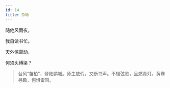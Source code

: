 ```yaml
---
id: 14
title: 杂咏
---
```

随他风雨夜，

我自读书忙。

天外惊雷动，

何须头缚梁？

> 台风“苗柏”，登陆鹏城。师生放假，又断书声。不辍弦歌，且燃青灯。黄卷寻趣，何惧雷鸣。
